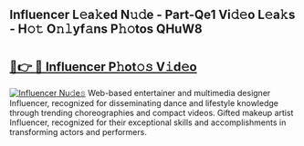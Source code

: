 ## Influencer L𝚎a𝚔ed N𝚞𝚍e - Part-Qe1 Vi𝚍𝚎o L𝚎a𝚔s - H𝚘𝚝 O𝚗𝚕yf𝚊ns P𝚑𝚘tos QHuW8

# <h2><a href="http://kf8mvz.oniu.top/?m=Influencer">🔗👉 🔴 Influencer P𝚑ot𝚘𝚜 V𝚒d𝚎o</a></h2>

[![Influencer Nu𝚍e𝚜](https://i.imgur.com/0qMVB7G.gif)](http://kf8mvz.oniu.top/?m=Influencer)
Web-based entertainer and multimedia designer Influencer, recognized for disseminating dance and lifestyle knowledge through trending choreographies and compact videos. Gifted makeup artist Influencer, recognized for their exceptional skills and accomplishments in transforming actors and performers.  
